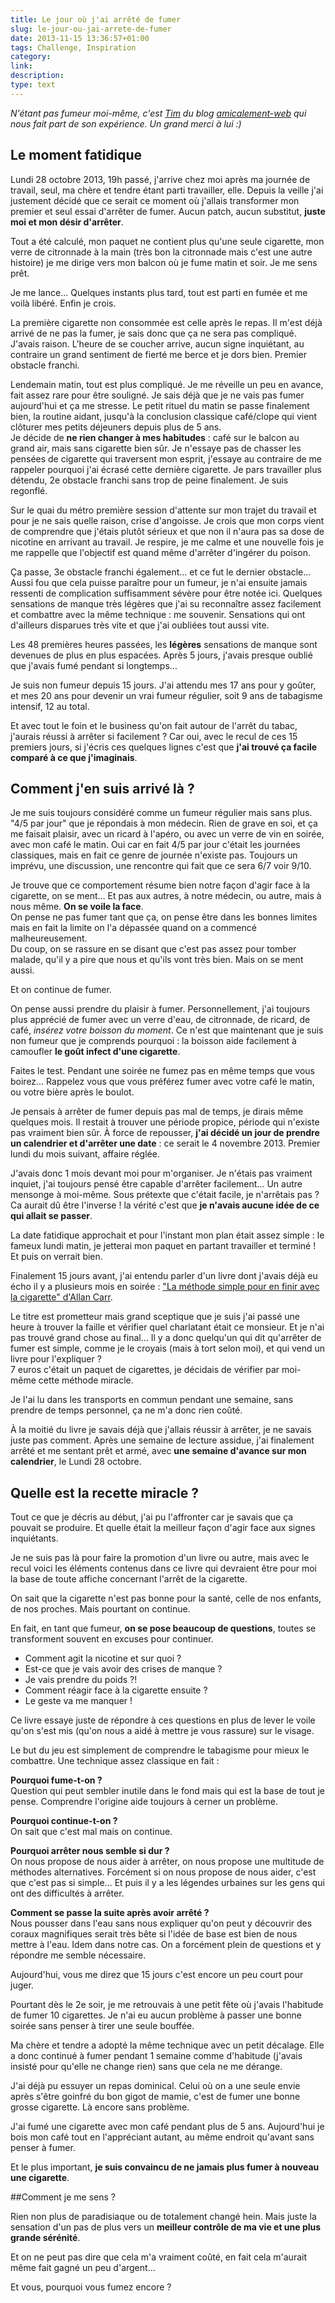 ```yaml
---
title: Le jour où j'ai arrêté de fumer
slug: le-jour-ou-jai-arrete-de-fumer
date: 2013-11-15 13:36:57+01:00
tags: Challenge, Inspiration
category: 
link: 
description: 
type: text
---
```


_N'étant pas fumeur moi-même, c'est [Tim](https://twitter.com/timbarray) du blog [amicalement-web](http://www.amicalement-web.net) qui nous fait part de son expérience. Un grand merci à lui :)_

## Le moment fatidique
Lundi 28 octobre 2013, 19h passé, j'arrive chez moi après ma journée de travail, seul, ma chère et tendre étant parti travailler, elle. Depuis la veille j'ai justement décidé que ce serait ce moment où j'allais transformer mon premier et seul essai d'arrêter de fumer. Aucun patch, aucun substitut, **juste moi et mon désir d'arrêter**.  
<!-- TEASER_END -->Tout a été calculé, mon paquet ne contient plus qu'une seule cigarette, mon verre de citronnade à la main (très bon la citronnade mais c'est une autre histoire) je me dirige vers mon balcon où je fume matin et soir. Je me sens prêt.
Je me lance… Quelques instants plus tard, tout est parti en fumée et me voilà libéré. Enfin je crois.

La première cigarette non consommée est celle après le repas. Il m'est déjà arrivé de ne pas la fumer, je sais donc que ça ne sera pas compliqué. J'avais raison. L'heure de se coucher arrive, aucun signe inquiétant, au contraire un grand sentiment de fierté me berce et je dors bien. Premier obstacle franchi.

Lendemain matin, tout est plus compliqué. Je me réveille un peu en avance, fait assez rare pour être souligné. Je sais déjà que je ne vais pas fumer aujourd'hui et ça me stresse. Le petit rituel du matin se passe finalement bien, la routine aidant, jusqu'à la conclusion classique café/clope qui vient clôturer mes petits déjeuners depuis plus de 5 ans.  
Je décide de **ne rien changer à mes habitudes** : café sur le balcon au grand air, mais sans cigarette bien sûr. Je n'essaye pas de chasser les pensées de cigarette qui traversent mon esprit, j'essaye au contraire de me rappeler pourquoi j'ai écrasé cette dernière cigarette. Je pars travailler plus détendu, 2e obstacle franchi sans trop de peine finalement. Je suis regonflé.

Sur le quai du métro première session d'attente sur mon trajet du travail et pour je ne sais quelle raison, crise d'angoisse. Je crois que mon corps vient de comprendre que j'étais plutôt sérieux et que non il n'aura pas sa dose de nicotine en arrivant au travail. Je respire, je me calme et une nouvelle fois je me rappelle que l'objectif est quand même d'arrêter d'ingérer du poison.

Ça passe, 3e obstacle franchi également… et ce fut le dernier obstacle… Aussi fou que cela puisse paraître pour un fumeur, je n'ai ensuite jamais ressenti de complication suffisamment sévère pour être notée ici. Quelques sensations de manque très légères que j'ai su reconnaître assez facilement et combattre avec la même technique : me souvenir. Sensations qui ont d'ailleurs disparues très vite et que j'ai oubliées tout aussi vite.

Les 48 premières heures passées, les **légères** sensations de manque sont devenues de plus en plus espacées. Après 5 jours, j'avais presque oublié que j'avais fumé pendant si longtemps...

Je suis non fumeur depuis 15 jours. J'ai attendu mes 17 ans pour y goûter, et mes 20 ans pour devenir un vrai fumeur régulier, soit 9 ans de tabagisme intensif, 12 au total.

Et avec tout le foin et le business qu'on fait autour de l'arrêt du tabac, j'aurais réussi à arrêter si facilement ? Car oui, avec le recul de ces 15 premiers jours, si j'écris ces quelques lignes c'est que **j'ai trouvé ça facile comparé à ce que j'imaginais**.

## Comment j'en suis arrivé là ?
Je me suis toujours considéré comme un fumeur régulier mais sans plus.  
"4/5 par jour" que je répondais à mon médecin. Rien de grave en soi, et ça me faisait plaisir, avec un ricard à l'apéro, ou avec un verre de vin en soirée, avec mon café le matin. Oui car en fait 4/5 par jour c'était les journées classiques, mais en fait ce genre de journée n'existe pas. Toujours un imprévu, une discussion, une rencontre qui fait que ce sera 6/7 voir 9/10.

Je trouve que ce comportement résume bien notre façon d'agir face à la cigarette, on se ment… Et pas aux autres, à notre médecin, ou autre, mais à nous même. **On se voile la face**.  
On pense ne pas fumer tant que ça, on pense être dans les bonnes limites mais en fait la limite on l'a dépassée quand on a commencé malheureusement.  
Du coup, on se rassure en se disant que c'est pas assez pour tomber malade, qu'il y a pire que nous et qu'ils vont très bien. Mais on se ment aussi.

Et on continue de fumer.

On pense aussi prendre du plaisir à fumer. Personnellement, j'ai toujours plus apprécié de fumer avec un verre d'eau, de citronnade, de ricard, de café, *insérez votre boisson du moment*. Ce n'est que maintenant que je suis non fumeur que je comprends pourquoi : la boisson aide facilement à camoufler **le goût infect d'une cigarette**.

Faites le test. Pendant une soirée ne fumez pas en même temps que vous boirez… Rappelez vous que vous préférez fumer avec votre café le matin, ou votre bière après le boulot.

Je pensais à arrêter de fumer depuis pas mal de temps, je dirais même quelques mois. Il restait à trouver une période propice, période qui n'existe pas vraiment bien sûr. À force de repousser, **j'ai décidé un jour de prendre un calendrier et d'arrêter une date** : ce serait le 4 novembre 2013. Premier lundi du mois suivant, affaire réglée.

J'avais donc 1 mois devant moi pour m'organiser. Je n'étais pas vraiment inquiet, j'ai toujours pensé être capable d'arrêter facilement… Un autre mensonge à moi-même. Sous prétexte que c'était facile, je n'arrêtais pas ? Ca aurait dû être l'inverse ! la vérité c'est que **je n'avais aucune idée de ce qui allait se passer**.

La date fatidique approchait et pour l'instant mon plan était assez simple : le fameux lundi matin, je jetterai mon paquet en partant travailler et terminé ! Et puis on verrait bien.

Finalement 15 jours avant, j'ai entendu parler d'un livre dont j'avais déjà eu écho il y a plusieurs mois en soirée : ["La méthode simple pour en finir avec la cigarette" d'Allan Carr](http://www.amazon.fr/m%C3%A9thode-simple-pour-finir-cigarette/dp/2266211226/).

Le titre est prometteur mais grand sceptique que je suis j'ai passé une heure à trouver la faille et vérifier quel charlatant était ce monsieur. Et je n'ai pas trouvé grand chose au final…
Il y a donc quelqu'un qui dit qu'arrêter de fumer est simple, comme je le croyais (mais à tort selon moi), et qui vend un livre pour l'expliquer ?  
7 euros c'était un paquet de cigarettes, je décidais de vérifier par moi-même cette méthode miracle.

Je l'ai lu dans les transports en commun pendant une semaine, sans prendre de temps personnel, ça ne m'a donc rien coûté.

À la moitié du livre je savais déjà que j'allais réussir à arrêter, je ne savais juste pas comment. Après une semaine de lecture assidue, j'ai finalement arrêté et me sentant prêt et armé, avec **une semaine d'avance sur mon calendrier**, le Lundi 28 octobre.

## Quelle est la recette miracle ?

Tout ce que je décris au début, j'ai pu l'affronter car je savais que ça pouvait se produire. Et quelle était la meilleur façon d'agir face aux signes inquiétants.

Je ne suis pas là pour faire la promotion d'un livre ou autre, mais avec le recul voici les éléments contenus dans ce livre qui devraient être pour moi la base de toute affiche concernant l'arrêt de la cigarette.

On sait que la cigarette n'est pas bonne pour la santé, celle de nos enfants, de nos proches. Mais pourtant on continue.

En fait, en tant que fumeur, **on se pose beaucoup de questions**, toutes se transforment souvent en excuses pour continuer.

* Comment agit la nicotine et sur quoi ?
* Est-ce que je vais avoir des crises de manque ?
* Je vais prendre du poids ?!
* Comment réagir face à la cigarette ensuite ?
* Le geste va me manquer !

Ce livre essaye juste de répondre à ces questions en plus de lever le voile qu'on s'est mis (qu'on nous a aidé à mettre je vous rassure) sur le visage.

Le but du jeu est simplement de comprendre le tabagisme pour mieux le combattre. Une technique assez classique en fait :

**Pourquoi fume-t-on ?**  
Question qui peut sembler inutile dans le fond mais qui est la base de tout je pense. Comprendre l'origine aide toujours à cerner un problème.

**Pourquoi continue-t-on ?**  
On sait que c'est mal mais on continue.

**Pourquoi arrêter nous semble si dur ?**  
On nous propose de nous aider à arrêter, on nous propose une multitude de méthodes alternatives. Forcément si on nous propose de nous aider, c'est que c'est pas si simple… Et puis il y a les légendes urbaines sur les gens qui ont des difficultés à arrêter.

**Comment se passe la suite après avoir arrêté ?**  
Nous pousser dans l'eau sans nous expliquer qu'on peut y découvrir des coraux magnifiques serait très bête si l'idée de base est bien de nous mettre à l'eau. Idem dans notre cas. On a forcément plein de questions et y répondre me semble nécessaire.


Aujourd'hui, vous me direz que 15 jours c'est encore un peu court pour juger.

Pourtant dès le 2e soir, je me retrouvais à une petit fête où j'avais l'habitude de fumer 10 cigarettes. Je n'ai eu aucun problème à passer une bonne soirée sans penser à tirer une seule bouffée.

Ma chère et tendre a adopté la même technique avec un petit décalage. Elle a donc continué à fumer pendant 1 semaine comme d'habitude (j'avais insisté pour qu'elle ne change rien) sans que cela ne me dérange.

J'ai déjà pu essuyer un repas dominical. Celui où on a une seule envie après s'être goinfré du bon gigot de mamie, c'est de fumer une bonne grosse cigarette. Là encore sans problème.

J'ai fumé une cigarette avec mon café pendant plus de 5 ans. Aujourd'hui je bois mon café tout en l'appréciant autant, au même endroit qu'avant sans penser à fumer.

Et le plus important, **je suis convaincu de ne jamais plus fumer à nouveau une cigarette**.

##Comment je me sens ?

Rien non plus de paradisiaque ou de totalement changé hein. Mais juste la sensation d'un pas de plus vers un **meilleur contrôle de ma vie et une plus grande sérénité**.

Et on ne peut pas dire que cela m'a vraiment coûté, en fait cela m'aurait même fait gagné un peu d'argent…

Et vous, pourquoi vous fumez encore ?

